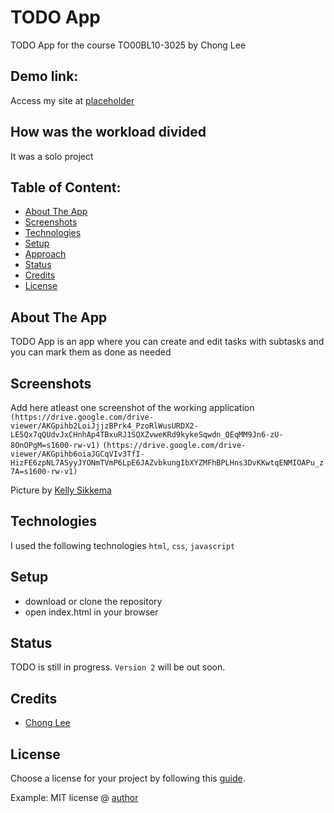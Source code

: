 # TODO App
TODO App for the course TO00BL10-3025 by Chong Lee

## Demo link:
Access my site at [placeholder](https://google.com)

## How was the workload divided
It was a solo project

## Table of Content:

- [About The App](#about-the-app)
- [Screenshots](#screenshots)
- [Technologies](#technologies)
- [Setup](#setup)
- [Approach](#approach)
- [Status](#status)
- [Credits](#credits)
- [License](#license)

## About The App
TODO App is an app where you can create and edit tasks with subtasks and you can mark them as done as needed 

## Screenshots
Add here atleast one screenshot of the working application 
`(https://drive.google.com/drive-viewer/AKGpihb2LoiJjjzBPrk4_PzoRlWusURDX2-LE5Qx7qQUdvJxCHnhAp4TBxuRJ1SQXZvweKRd9kykeSqwdn_QEqMM9Jn6-zU-8OnOPgM=s1600-rw-v1)`
`(https://drive.google.com/drive-viewer/AKGpihb6oiaJGCqVIv3TfI-HizFE6zpNL7ASyyJYONmTVmP6LpE6JAZvbkungIbXYZMFhBPLHns3DvKKwtqENMIOAPu_z7A=s1600-rw-v1)`

Picture by [Kelly Sikkema](https://unsplash.com/@kellysikkema)

## Technologies
I used the following technologies `html`, `css`, `javascript`

## Setup
- download or clone the repository
- open index.html in your browser

## Status
TODO is still in progress. `Version 2` will be out soon.

## Credits
- [Chong Lee](https://github.com/andr3wdown)

## License
Choose a license for your project by following this [guide](https://docs.github.com/en/communities/setting-up-your-project-for-healthy-contributions/adding-a-license-to-a-repository).

Example: MIT license @ [author](author.com)